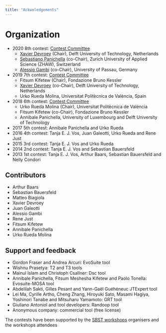 ```yaml
---
title: "Ackwoledgements"
---
```


# Organization

* 2020 8th contest: [Contest Committee](https://sbst20.github.io/tools/)
    * [Xavier Devroey](http://xdevroey.be) (Chair), Delft University of Technology, Netherlands
    * [Sebastiano Panichella](https://spanichella.github.io) (co-Chair), Zurich University of Applied Science (ZHAW), Switzerland
    * [Alessio Gambi](https://staff.fim.uni-passau.de/~gambi/) (co-Chair), University of Passau, Germany
* 2019 7th contest: [Contest Committee](https://sbst19.github.io/tools/)
    * Fitsum Kifetew (Chair), Fondazione Bruno Kessler
    * [Xavier Devroey](http://xdevroey.be) (co-Chair), Delft University of Technology, Netherlands
    * Urko Rueda Molina, Universitat Politècnica de València, Spain
* 2018 6th contest: [Contest Committee](http://software.imdea.org/sbst18/committees.html)
    * Urko Rueda Molina (Chair), Universitat Politècnica de València
    * Fitsum Kifetew (co-Chair), Fondazione Bruno Kessler
    * Annibale Panichella, University of Luxembourg and Delft University of Technology
* 2017 5th contest: Annibale Panichella and Urko Rueda
* 2016 4th contest: Tanja E. J. Vos, Juan Galeotti, Urko Rueda and Rene Just
* 2015 3rd contest: Tanja E. J. Vos and Urko Rueda
* 2014 2nd contest: Tanja E. J. Vos and Sebastian Bauersfeld
* 2013 1st contest: Tanja E. J. Vos, Arthur Baars, Sebastian Bauersfeld and Nelly Condori

## Contributors

* Arthur Baars
* Sebastian Bauersfeld
* Matteo Biagiola
* Xavier Devroey
* Juan Galeotti
* Alessio Gambi
* Rene Just
* Fitsum Kifetew
* Annibale Panichella
* Urko Rueda Molina

## Support and feedback

* Gordon Fraser and Andrea Arcuri: EvoSuite tool
* Wishnu Prasetya: T2 and T3 tools
* Mainul Islam and Christoph Csallner: Dsc tool
* Annibale Panichella, Fitsum Meshesha Kifetew and Paolo Tonella: Evosuite-MOSA tool
* Abdelilah Sakti, Gilles Pesant and Yann-Gaël Guéhéneuc JTExpert tool
* Lei Ma, Cyrille Artho, Cheng Zhang, Hiroyuki Sato, Masami Hagiya, Yoshinori Tanabe and Mitsuharu Yamamoto: GRT tool
* Giuliano Antoniol and tool developers: Randoop tool
* Anonymous company: commercial tool (free license)

The contests have been supported by the [SBST workshops](http://www.searchbasedsoftwaretesting.org/) organisers and the workshops attendees
